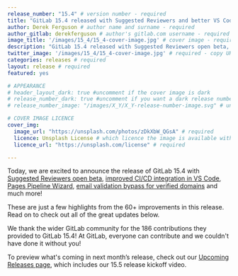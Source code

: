 ```yaml
---
release_number: "15.4" # version number - required
title: "GitLab 15.4 released with Suggested Reviewers and better VS Code + CI/CD experience" # short title (no longer than 62 characters) - required
author: Derek Ferguson # author name and surname - required
author_gitlab: derekferguson # author's gitlab.com username - required
image_title: '/images/15_4/15_4-cover-image.jpg' # cover image - required
description: "GitLab 15.4 released with Suggested Reviewers open beta, improved CI/CD integration in VS Code, streamlined account verification, Pages Pipeline Wizard and much more!" # short description - required
twitter_image: '/images/15_4/15_4-cover-image.jpg' # required - copy URL from image title section above
categories: releases # required
layout: release # required
featured: yes

# APPEARANCE
# header_layout_dark: true #uncomment if the cover image is dark
# release_number_dark: true #uncomment if you want a dark release number
# release_number_image: "/images/X_Y/X_Y-release-number-image.svg" # uncomment if you want a svg image to replace the release number that normally overlays the background image

# COVER IMAGE LICENCE
cover_img:
  image_url: "https://unsplash.com/photos/zDkXbW_QGsA" # required
  licence: Unsplash License # which licence the image is available with - required
  licence_url: "https://unsplash.com/license" # required

---
```


<!--
This is the release blog post file. Add here the introduction only.
All remaining content goes into data/release-posts/.

**Use the merge request template "Release-Post", and please set the calendar due
date for each stage (general contributions, review).**

Read through the Release Posts Handbook for more information:
https://about.gitlab.com/handbook/marketing/blog/release-posts/#introduction
-->

Today, we are excited to announce the release of GitLab 15.4 with [Suggested Reviewers open beta](#suggested-reviewers-open-beta), [improved CI/CD integration in VS Code](#improved-cicd-integration-in-vs-code), [Pages Pipeline Wizard](#getting-started-with-gitlab-pages-just-got-easier), [email validation bypass for verified domains](#users-on-verified-domains-can-bypass-email-validation) and much more!

These are just a few highlights from the 60+ improvements in this release. Read on to check out all of the great updates below.

We thank the wider GitLab community for the 186 contributions they provided to GitLab 15.4! At GitLab, everyone can contribute and we couldn't have done it without you!

To preview what's coming in next month’s release, check out our [Upcoming Releases page](/direction/kickoff/), which includes our 15.5 release kickoff video.
